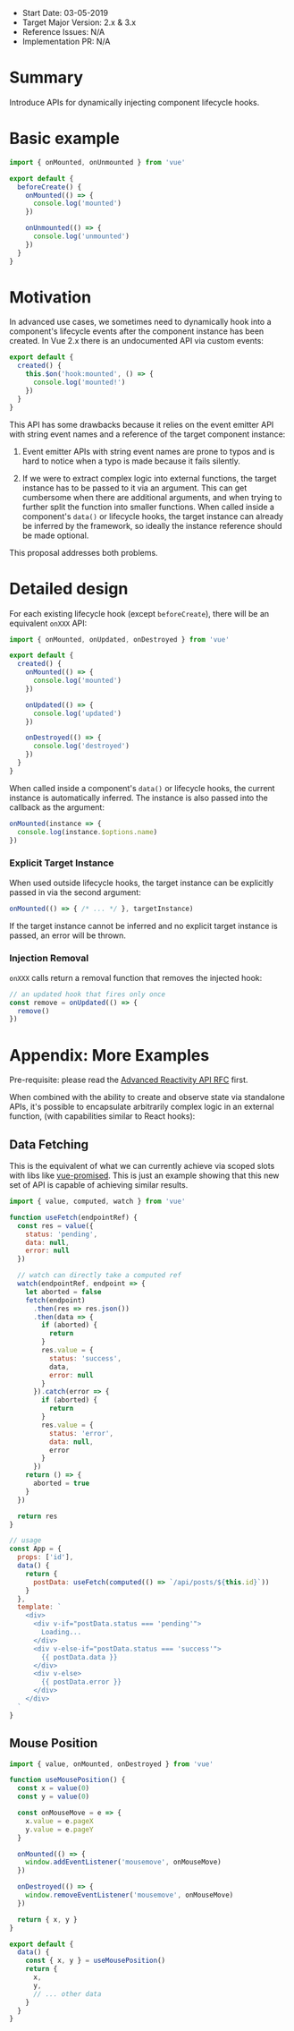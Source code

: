 - Start Date: 03-05-2019
- Target Major Version: 2.x & 3.x
- Reference Issues: N/A
- Implementation PR: N/A

# Summary

Introduce APIs for dynamically injecting component lifecycle hooks.

# Basic example

```js
import { onMounted, onUnmounted } from 'vue'

export default {
  beforeCreate() {
    onMounted(() => {
      console.log('mounted')
    })

    onUnmounted(() => {
      console.log('unmounted')
    })
  }
}
```

# Motivation

In advanced use cases, we sometimes need to dynamically hook into a component's lifecycle events after the component instance has been created. In Vue 2.x there is an undocumented API via custom events:

``` js
export default {
  created() {
    this.$on('hook:mounted', () => {
      console.log('mounted!')
    })
  }
}
```

This API has some drawbacks because it relies on the event emitter API with string event names and a reference of the target component instance:

1. Event emitter APIs with string event names are prone to typos and is hard to notice when a typo is made because it fails silently.

2. If we were to extract complex logic into external functions, the target instance has to be passed to it via an argument. This can get cumbersome when there are additional arguments, and when trying to further split the function into smaller functions. When called inside a component's `data()` or lifecycle hooks, the target instance can already be inferred by the framework, so ideally the instance reference should be made optional.

This proposal addresses both problems.

# Detailed design

For each existing lifecycle hook (except `beforeCreate`), there will be an equivalent `onXXX` API:

``` js
import { onMounted, onUpdated, onDestroyed } from 'vue'

export default {
  created() {
    onMounted(() => {
      console.log('mounted')
    })

    onUpdated(() => {
      console.log('updated')
    })

    onDestroyed(() => {
      console.log('destroyed')
    })
  }
}
```

When called inside a component's `data()` or lifecycle hooks, the current instance is automatically inferred. The instance is also passed into the callback as the argument:

``` js
onMounted(instance => {
  console.log(instance.$options.name)
})
```

### Explicit Target Instance

When used outside lifecycle hooks, the target instance can be explicitly passed in via the second argument:

``` js
onMounted(() => { /* ... */ }, targetInstance)
```

If the target instance cannot be inferred and no explicit target instance is passed, an error will be thrown.

### Injection Removal

`onXXX` calls return a removal function that removes the injected hook:

``` js
// an updated hook that fires only once
const remove = onUpdated(() => {
  remove()
})
```

# Appendix: More Examples

Pre-requisite: please read the [Advanced Reactivity API RFC](https://github.com/vuejs/rfcs/pull/22) first.

When combined with the ability to create and observe state via standalone APIs, it's possible to encapsulate arbitrarily complex logic in an external function, (with capabilities similar to React hooks):

## Data Fetching

This is the equivalent of what we can currently achieve via scoped slots with libs like [vue-promised](https://github.com/posva/vue-promised). This is just an example showing that this new set of API is capable of achieving similar results.

``` js
import { value, computed, watch } from 'vue'

function useFetch(endpointRef) {
  const res = value({
    status: 'pending',
    data: null,
    error: null
  })

  // watch can directly take a computed ref
  watch(endpointRef, endpoint => {
    let aborted = false
    fetch(endpoint)
      .then(res => res.json())
      .then(data => {
        if (aborted) {
          return
        }
        res.value = {
          status: 'success',
          data,
          error: null
        }
      }).catch(error => {
        if (aborted) {
          return
        }
        res.value = {
          status: 'error',
          data: null,
          error
        }
      })
    return () => {
      aborted = true
    }
  })

  return res
}

// usage
const App = {
  props: ['id'],
  data() {
    return {
      postData: useFetch(computed(() => `/api/posts/${this.id}`))
    }
  },
  template: `
    <div>
      <div v-if="postData.status === 'pending'">
        Loading...
      </div>
      <div v-else-if="postData.status === 'success'">
        {{ postData.data }}
      </div>
      <div v-else>
        {{ postData.error }}
      </div>
    </div>
  `
}
```

## Mouse Position

``` js
import { value, onMounted, onDestroyed } from 'vue'

function useMousePosition() {
  const x = value(0)
  const y = value(0)

  const onMouseMove = e => {
    x.value = e.pageX
    y.value = e.pageY
  }

  onMounted(() => {
    window.addEventListener('mousemove', onMouseMove)
  })

  onDestroyed(() => {
    window.removeEventListener('mousemove', onMouseMove)
  })

  return { x, y }
}

export default {
  data() {
    const { x, y } = useMousePosition()
    return {
      x,
      y,
      // ... other data
    }
  }
}
```
